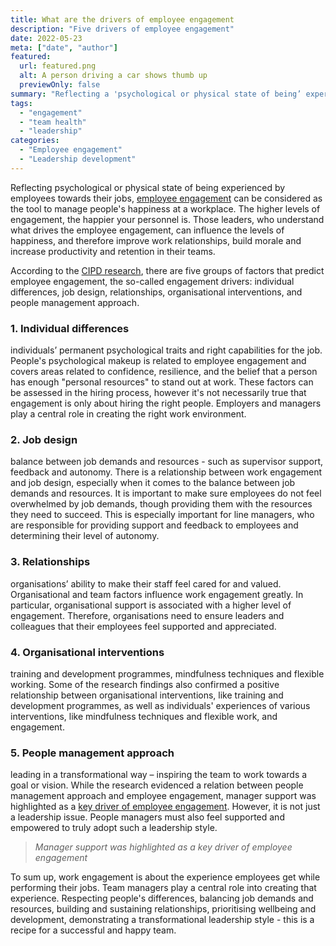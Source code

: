 ```yaml
---
title: What are the drivers of employee engagement 
description: "Five drivers of employee engagement"
date: 2022-05-23
meta: ["date", "author"]
featured:
  url: featured.png
  alt: A person driving a car shows thumb up
  previewOnly: false
summary: "Reflecting a 'psychological or physical state of being’ experienced by employees towards their jobs, an employee engagement can be considered as ..."
tags:
  - "engagement"
  - "team health"
  - "leadership"
categories:
  - "Employee engagement"
  - "Leadership development"
---
```


Reflecting psychological or physical state of being experienced by employees towards their jobs, [employee engagement](https://www.cipd.co.uk/Images/employee-engagement-discussion-report_tcm18-89598.pdf) can be considered as the tool to manage people's happiness at a workplace. The higher levels of engagement, the happier your personnel is. Those leaders, who understand what drives the employee engagement, can influence the levels of happiness, and therefore improve work relationships, build morale and increase productivity and retention in their teams.

According to the [CIPD research](https://www.cipd.co.uk/knowledge/fundamentals/relations/engagement/evidence-engagement), there are five groups of factors that predict employee engagement, the so-called engagement drivers: individual differences, job design, relationships, organisational interventions, and people management approach.

### 1. Individual differences

individuals’ permanent psychological traits and right capabilities for the job. People's psychological makeup is related to employee engagement and covers areas related to confidence, resilience, and the belief that a person has enough "personal resources" to stand out at work. These factors can be assessed in the hiring process, however it's not necessarily true that engagement is only about hiring the right people. Employers and managers play a central role in creating the right work environment.

### 2. Job design

balance between job demands and resources - such as supervisor support, feedback and autonomy. There is a relationship between work engagement and job design, especially when it comes to the balance between job demands and resources. It is important to make sure employees do not feel overwhelmed by job demands, though providing them with the resources they need to succeed. This is especially important for line managers, who are responsible for providing support and feedback to employees and determining their level of autonomy.

### 3. Relationships

organisations’ ability to make their staff feel cared for and valued. Organisational and team factors influence work engagement greatly. In particular, organisational support is associated with a higher level of engagement. Therefore, organisations need to ensure leaders and colleagues that their employees feel supported and appreciated.

### 4. Organisational interventions

training and development programmes, mindfulness techniques and flexible working. Some of the research findings also confirmed a positive relationship between organisational interventions, like training and development programmes, as well as individuals' experiences of various interventions, like mindfulness techniques and flexible work, and engagement.

### 5. People management approach

leading in a transformational way – inspiring the team to work towards a goal or vision. While the research evidenced a relation between people management approach and employee engagement, manager support was highlighted as a [key driver of employee engagement](https://gracefulhr.com/post/five-management-tips/). However, it is not just a leadership issue. People managers must also feel supported and empowered to truly adopt such a leadership style.

> _Manager support was highlighted as a key driver of employee engagement_

To sum up, work engagement is about the experience employees get while performing their jobs. Team managers play a central role into creating that experience. Respecting people's differences, balancing job demands and resources, building and sustaining relationships, prioritising wellbeing and development, demonstrating a transformational leadership style - this is a recipe for a successful and happy team.
